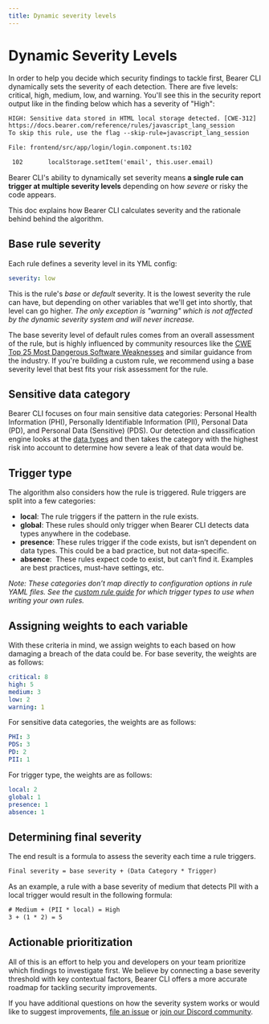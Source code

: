 ```yaml
---
title: Dynamic severity levels
---
```


# Dynamic Severity Levels

In order to help you decide which security findings to tackle first, Bearer CLI dynamically sets the severity of each detection. There are five levels: critical, high, medium, low, and warning. You'll see this in the security report output like in the finding below which has a severity of "High":

```txt
HIGH: Sensitive data stored in HTML local storage detected. [CWE-312]
https://docs.bearer.com/reference/rules/javascript_lang_session
To skip this rule, use the flag --skip-rule=javascript_lang_session

File: frontend/src/app/login/login.component.ts:102

 102       localStorage.setItem('email', this.user.email)
```

Bearer CLI's ability to dynamically set severity means **a single rule can trigger at multiple severity levels** depending on how _severe_ or risky the code appears.

This doc explains how Bearer CLI calculates severity and the rationale behind behind the algorithm.

## Base rule severity

Each rule defines a severity level in its YML config:

```yml
severity: low
```

This is the rule's _base_ or _default_ severity. It is the lowest severity the rule can have, but depending on other variables that we'll get into shortly, that level can go higher. _The only exception is "warning" which is not affected by the dynamic severity system and will never increase._

The base severity level of default rules comes from an overall assessment of the rule, but is highly influenced by community resources like the [CWE Top 25 Most Dangerous Software Weaknesses](https://cwe.mitre.org/top25/archive/2022/2022_cwe_top25.html) and similar guidance from the industry. If you're building a custom rule, we recommend using a base severity level that best fits your risk assessment for the rule.

## Sensitive data category

Bearer CLI focuses on four main sensitive data categories: Personal Health Information (PHI), Personally Identifiable Information (PII), Personal Data (PD), and Personal Data (Sensitive) (PDS). Our detection and classification engine looks at the [data types](/reference/datatypes/) and then takes the category with the highest risk into account to determine how severe a leak of that data would be.

## Trigger type

The algorithm also considers how the rule is triggered. Rule triggers are split into a few categories:

- **local**: The rule triggers if the pattern in the rule exists.
- **global**: These rules should only trigger when Bearer CLI detects data types anywhere in the codebase.
- **presence**: These rules trigger if the code exists, but isn’t dependent on data types. This could be a bad practice, but not data-specific.
- **absence**:  These rules expect code to exist, but can’t find it. Examples are best practices, must-have settings, etc.

_Note: These categories don’t map directly to configuration options in rule YAML files. See the [custom rule guide](/guides/custom-rule/) for which trigger types to use when writing your own rules._

## Assigning weights to each variable

With these criteria in mind, we assign weights to each based on how damaging a breach of the data could be.
For base severity, the weights are as follows:

```yml
critical: 8
high: 5
medium: 3
low: 2
warning: 1
```

For sensitive data categories, the weights are as follows:

```yml
PHI: 3
PDS: 3
PD: 2
PII: 1
```

For trigger type, the weights are as follows:

```yml
local: 2
global: 1
presence: 1
absence: 1
```

## Determining final severity

The end result is a formula to assess the severity each time a rule triggers.

```txt
Final severity = base severity + (Data Category * Trigger)
```

As an example, a rule with a base severity of medium that detects PII with a local trigger would result in the following formula:

```txt
# Medium + (PII * local) = High
3 + (1 * 2) = 5
```

## Actionable prioritization

All of this is an effort to help you and developers on your team prioritize which findings to investigate first. We believe by connecting a base severity threshold with key contextual factors, Bearer CLI offers a more accurate roadmap for tackling security improvements.

If you have additional questions on how the severity system works or would like to suggest improvements, [file an issue]({{meta.links.issues}}) or [join our Discord community]({{meta.links.discord}}).
